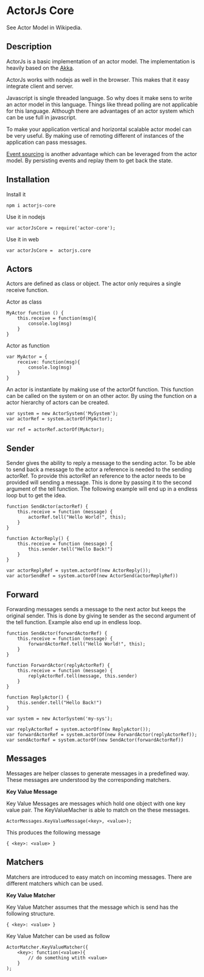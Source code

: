 ActorJs Core
============

See Actor Model in Wikipedia.

Description
-----------

ActorJs is a basic implementation of an actor model. The implementation is heavily based on the [Akka](http://akka.io/). 

ActorJs works with nodejs as well in the browser. This makes that it easy integrate client and server.

Javascript is single threaded language. So why does it make sens to write an actor model in this language. Things like thread polling are not applicable for this language. Although there are advantages of an actor system which can be use full in javascript.

To make your application vertical and horizontal scalable actor model can be very useful. By making use of remoting different of instances of the application can pass messages.

[Event sourcing](http://martinfowler.com/eaaDev/EventSourcing.html) is another advantage which can be leveraged from the actor model. By persisting events and replay them to get back the state.  

Installation
------------
Install it
```
npm i actorjs-core
```

Use it in nodejs
```
var actorJsCore = require('actor-core');
```

Use it in web
```
var actorJsCore =  actorjs.core
```

Actors
------

Actors are defined as class or object. The actor only requires a single receive function.

Actor as class
```
MyActor function () {
    this.receive = function(msg){
        console.log(msg)
    }
}
```

Actor as function
```
var MyActor = {
    receive: function(msg){
        console.log(msg)
    }
}
```

An actor is instantiate by making use of the actorOf function. This function can be called on the system or on an other actor. By using the function on a actor hierarchy of actors can be created.

```
var system = new ActorSystem('MySystem');
var actorRef = system.actorOf(MyActor);
```

```
var ref = actorRef.actorOf(MyActor);
```

Sender
------
Sender gives the ability to reply a message to the sending actor. To be able to send back a message to the actor a reference is needed to the sending actorRef. To provide this actorRef an reference to the actor needs to be provided will sending a message. This is done by passing it to the second argument of the tell function. The following example will end up in a endless loop but to get the idea.

```
function SendActor(actorRef) {
    this.receive = function (message) {
        actorRef.tell("Hello World!", this);
    }
}

function ActorReply() {
    this.receive = function (message) {
        this.sender.tell("Hello Back!")
    }
}

var actorReplyRef = system.actorOf(new ActorReply());
var actorSendRef = system.actorOf(new ActorSend(actorReplyRef))
```

Forward
-------
Forwarding messages sends a message to the next actor but keeps the original sender. This is done by giving te sender as the second argument of the tell function. Example also end up in endless loop.

```
function SendActor(forwardActorRef) {
    this.receive = function (message) {
        forwardActorRef.tell("Hello World!", this);
    }
}

function ForwardActor(replyActorRef) {
    this.receive = function (message) {
        replyActorRef.tell(message, this.sender)
    }
}

function ReplyActor() {
    this.sender.tell("Hello Back!")
}

var system = new ActorSystem('my-sys');

var replyActorRef = system.actorOf(new ReplyActor());
var forwardActorRef = system.actorOf(new ForwardActor(replyActorRef));
var sendActorRef = system.actorOf(new SendActor(forwardActorRef))
```

Messages
--------

Messages are helper classes to generate messages in a predefined way. These messages are understood by the corresponding matchers.

**Key Value Message**

Key Value Messages are messages which hold one object with one key value pair. The KeyValueMacher is able to match on the these messages. 
```
ActorMessages.KeyValueMessage(<key>, <value>);
```

This produces the following message
```
{ <key>: <value> }
```

Matchers
--------
Matchers are introduced to easy match on incoming messages. There are different matchers which can be used.

**Key Value Matcher**

Key Value Matcher assumes that the message which is send has the following structure.

```
{ <key>: <value> }
```

Key Value Matcher can be used as follow
```
ActorMatcher.KeyValueMatcher({
    <key>: function(<value>){
        // do something wtith <value>
    }
);
```